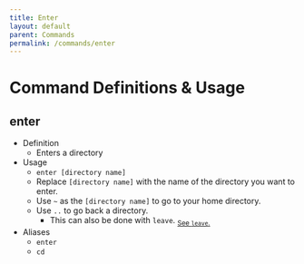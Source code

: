 ```yaml
---
title: Enter
layout: default
parent: Commands
permalink: /commands/enter
---
```


# Command Definitions & Usage

## enter

- Definition
  - Enters a directory
- Usage
  - `enter [directory name]`
  - Replace `[directory name]` with the name of the directory you want to enter.
  - Use `~` as the `[directory name]` to go to your home directory.
  - Use `..` to go back a directory.
    - This can also be done with `leave`. <sub>[See `leave`.](https://ady.tomcat.sh/commands/leave)</sub>
- Aliases
  - `enter`
  - `cd`
